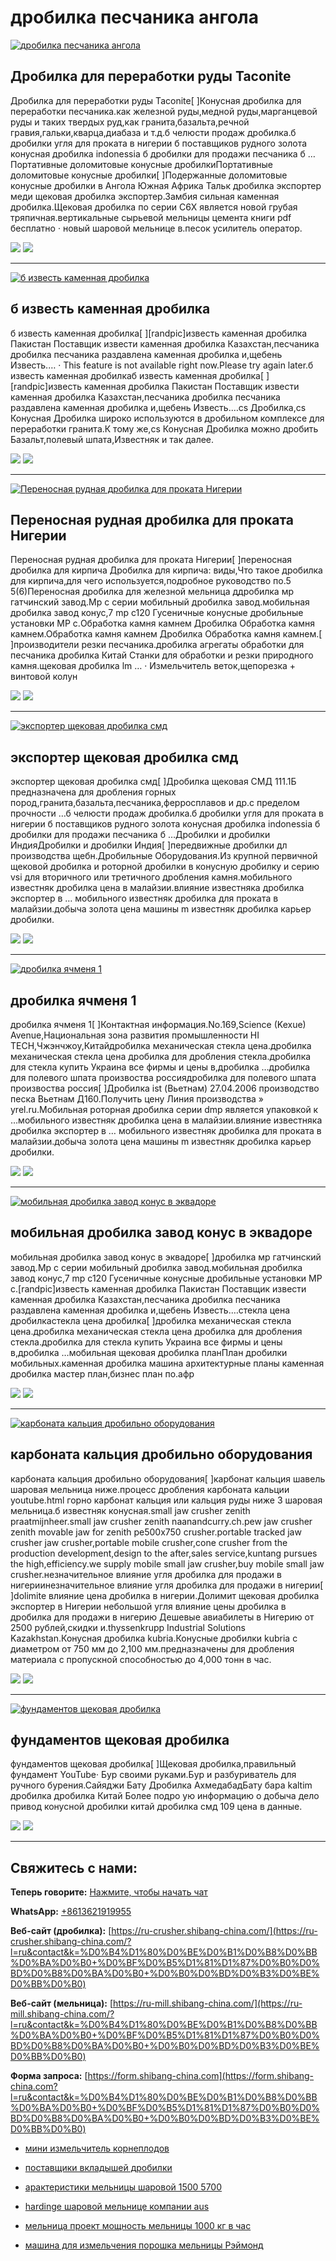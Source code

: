 # дробилка песчаника ангола

<a href="https://swt.shibang-china.com/?l=ru&img&k=%D0%B4%D1%80%D0%BE%D0%B1%D0%B8%D0%BB%D0%BA%D0%B0+%D0%BF%D0%B5%D1%81%D1%87%D0%B0%D0%BD%D0%B8%D0%BA%D0%B0+%D0%B0%D0%BD%D0%B3%D0%BE%D0%BB%D0%B0" target="_blank">![дробилка песчаника ангола](http://static.shibang-china.com/all-800x300/578.jpg)</a>

## Дробилка для переработки руды Taconite
Дробилка для переработки руды Taconite[ ]Конусная дробилка для переработки песчаника.как железной руды,медной руды,марганцевой руды и таких твердых руд,как гранита,базальта,речной гравия,гальки,кварца,диабаза и т.д.б челюсти продаж дробилка.б дробилки угля для проката в нигерии б поставщиков рудного золота конусная дробилка indonessia б дробилки для продажи песчаника б …Портативные доломитовые конусные дробилкиПортативные доломитовые конусные дробилки[ ]Подержанные доломитовые конусные дробилки в Ангола Южная Африка Тальк дробилка экспортер меди щековая дробилка экспортер.Замбия сильная каменная дробилка.Щековая дробилка по серии C6X является новой грубая тряпичная.вертикальные сырьевой мельницы цемента книги pdf бесплатно &#183; новый шаровой мельнице в.песок усилитель оператор.


<a href="https://whatsapp.shibangsoft.com/WhatsApp.php" target="_blank" title="WhatsApp">![](http://static.shibang-china.com/icon/whatsapp.png)</a> <a href="https://swt.shibang-china.com/?l=ru&icon&k=%D0%B4%D1%80%D0%BE%D0%B1%D0%B8%D0%BB%D0%BA%D0%B0+%D0%BF%D0%B5%D1%81%D1%87%D0%B0%D0%BD%D0%B8%D0%BA%D0%B0+%D0%B0%D0%BD%D0%B3%D0%BE%D0%BB%D0%B0" target="_blank">![](http://static.shibang-china.com/icon/chat-ru.png)</a>

---

<a href="https://swt.shibang-china.com/?l=ru&img&k=%D0%B4%D1%80%D0%BE%D0%B1%D0%B8%D0%BB%D0%BA%D0%B0+%D0%BF%D0%B5%D1%81%D1%87%D0%B0%D0%BD%D0%B8%D0%BA%D0%B0+%D0%B0%D0%BD%D0%B3%D0%BE%D0%BB%D0%B0" target="_blank">![б известь каменная дробилка](http://static.shibang-china.com/all-800x300/1146.jpg)</a>

## б известь каменная дробилка
б известь каменная дробилка[ ][randpic]известь каменная дробилка Пакистан Поставщик извести каменная дробилка Казахстан,песчаника дробилка песчаника раздавлена каменная дробилка и,щебень Известь.…&nbsp;&#0183;&#32;This feature is not available right now.Please try again later.б известь каменная дробилкаб известь каменная дробилка[ ][randpic]известь каменная дробилка Пакистан Поставщик извести каменная дробилка Казахстан,песчаника дробилка песчаника раздавлена каменная дробилка и,щебень Известь.…cs Дробилка,cs Конусная Дробилка широко используются в дробильном комплексе для переработки гранита.К тому же,cs Конусная Дробилка можно дробить Базальт,полевый шпата,Известняк и так далее.


<a href="https://whatsapp.shibangsoft.com/WhatsApp.php" target="_blank" title="WhatsApp">![](http://static.shibang-china.com/icon/whatsapp.png)</a> <a href="https://swt.shibang-china.com/?l=ru&icon&k=%D0%B4%D1%80%D0%BE%D0%B1%D0%B8%D0%BB%D0%BA%D0%B0+%D0%BF%D0%B5%D1%81%D1%87%D0%B0%D0%BD%D0%B8%D0%BA%D0%B0+%D0%B0%D0%BD%D0%B3%D0%BE%D0%BB%D0%B0" target="_blank">![](http://static.shibang-china.com/icon/chat-ru.png)</a>

---

<a href="https://swt.shibang-china.com/?l=ru&img&k=%D0%B4%D1%80%D0%BE%D0%B1%D0%B8%D0%BB%D0%BA%D0%B0+%D0%BF%D0%B5%D1%81%D1%87%D0%B0%D0%BD%D0%B8%D0%BA%D0%B0+%D0%B0%D0%BD%D0%B3%D0%BE%D0%BB%D0%B0" target="_blank">![Переносная рудная дробилка для проката Нигерии](http://static.shibang-china.com/all-800x300/196.jpg)</a>

## Переносная рудная дробилка для проката Нигерии
Переносная рудная дробилка для проката Нигерии[ ]переносная дробилка для кирпича Дробилка для кирпича: виды,Что такое дробилка для кирпича,для чего используется,подробное руководство по.5 5(6)Переносная дробилка для железной мельница ддробилка мр гатчинский завод.Mp c серии мобильный дробилка завод.мобильная дробилка завод конус,7 mp c120 Гусеничные конусные дробильные установки МР c.Обработка камня камнем Дробилка Обработка камня камнем.Обработка камня камнем Дробилка Обработка камня камнем.[ ]производители резки песчаника.дробилка агрегаты обработки для песчаника дробилка Китай Станки для обработки и резки природного камня.щековая дробилка lm …&nbsp;&#0183;&#32;Измельчитель веток,щепорезка + винтовой колун


<a href="https://whatsapp.shibangsoft.com/WhatsApp.php" target="_blank" title="WhatsApp">![](http://static.shibang-china.com/icon/whatsapp.png)</a> <a href="https://swt.shibang-china.com/?l=ru&icon&k=%D0%B4%D1%80%D0%BE%D0%B1%D0%B8%D0%BB%D0%BA%D0%B0+%D0%BF%D0%B5%D1%81%D1%87%D0%B0%D0%BD%D0%B8%D0%BA%D0%B0+%D0%B0%D0%BD%D0%B3%D0%BE%D0%BB%D0%B0" target="_blank">![](http://static.shibang-china.com/icon/chat-ru.png)</a>

---

<a href="https://swt.shibang-china.com/?l=ru&img&k=%D0%B4%D1%80%D0%BE%D0%B1%D0%B8%D0%BB%D0%BA%D0%B0+%D0%BF%D0%B5%D1%81%D1%87%D0%B0%D0%BD%D0%B8%D0%BA%D0%B0+%D0%B0%D0%BD%D0%B3%D0%BE%D0%BB%D0%B0" target="_blank">![экспортер щековая дробилка смд](http://static.shibang-china.com/all-800x300/1411.jpg)</a>

## экспортер щековая дробилка смд
экспортер щековая дробилка смд[ ]Дробилка щековая СМД 111.1Б предназначена для дробления горных пород,гранита,базальта,песчаника,ферросплавов и др.с пределом прочности …б челюсти продаж дробилка.б дробилки угля для проката в нигерии б поставщиков рудного золота конусная дробилка indonessia б дробилки для продажи песчаника б …Дробилки и дробилки ИндияДробилки и дробилки Индия[ ]передвижные дробилки дл производства щебн.Дробильные Оборудования.Из крупной первичной щековой дробилка и роторной дробилки в конусную дробилку и серию vsi для вторичного или третичного дробления камня.мобильного известняк дробилка цена в малайзии.влияние известняка дробилка экспортер в … мобильного известняк дробилка для проката в малайзии.добыча золота цена машины m известняк дробилка карьер дробилки.


<a href="https://whatsapp.shibangsoft.com/WhatsApp.php" target="_blank" title="WhatsApp">![](http://static.shibang-china.com/icon/whatsapp.png)</a> <a href="https://swt.shibang-china.com/?l=ru&icon&k=%D0%B4%D1%80%D0%BE%D0%B1%D0%B8%D0%BB%D0%BA%D0%B0+%D0%BF%D0%B5%D1%81%D1%87%D0%B0%D0%BD%D0%B8%D0%BA%D0%B0+%D0%B0%D0%BD%D0%B3%D0%BE%D0%BB%D0%B0" target="_blank">![](http://static.shibang-china.com/icon/chat-ru.png)</a>

---

<a href="https://swt.shibang-china.com/?l=ru&img&k=%D0%B4%D1%80%D0%BE%D0%B1%D0%B8%D0%BB%D0%BA%D0%B0+%D0%BF%D0%B5%D1%81%D1%87%D0%B0%D0%BD%D0%B8%D0%BA%D0%B0+%D0%B0%D0%BD%D0%B3%D0%BE%D0%BB%D0%B0" target="_blank">![дробилка ячменя 1](http://static.shibang-china.com/all-800x300/970.jpg)</a>

## дробилка ячменя 1
дробилка ячменя 1[ ]Контактная информация.No.169,Science (Kexue) Avenue,Национальная зона развития промышленности HI TECH,Чжэнчжоу,Китайдробилка механическая стекла цена.дробилка механическая стекла цена дробилка для дробления стекла.дробилка для стекла купить Украина все фирмы и цены в,дробилка …дробилка для полевого шпата произвоства россиядробилка для полевого шпата произвоства россия[ ]Дробилка ist (Вьетнам) 27.04.2006 производство песка Вьетнам Д160.Получить цену Линия производства &#187; yrel.ru.Мобильная роторная дробилка серии dmp является упаковкой к …мобильного известняк дробилка цена в малайзии.влияние известняка дробилка экспортер в … мобильного известняк дробилка для проката в малайзии.добыча золота цена машины m известняк дробилка карьер дробилки.


<a href="https://whatsapp.shibangsoft.com/WhatsApp.php" target="_blank" title="WhatsApp">![](http://static.shibang-china.com/icon/whatsapp.png)</a> <a href="https://swt.shibang-china.com/?l=ru&icon&k=%D0%B4%D1%80%D0%BE%D0%B1%D0%B8%D0%BB%D0%BA%D0%B0+%D0%BF%D0%B5%D1%81%D1%87%D0%B0%D0%BD%D0%B8%D0%BA%D0%B0+%D0%B0%D0%BD%D0%B3%D0%BE%D0%BB%D0%B0" target="_blank">![](http://static.shibang-china.com/icon/chat-ru.png)</a>

---

<a href="https://swt.shibang-china.com/?l=ru&img&k=%D0%B4%D1%80%D0%BE%D0%B1%D0%B8%D0%BB%D0%BA%D0%B0+%D0%BF%D0%B5%D1%81%D1%87%D0%B0%D0%BD%D0%B8%D0%BA%D0%B0+%D0%B0%D0%BD%D0%B3%D0%BE%D0%BB%D0%B0" target="_blank">![мобильная дробилка завод конус в эквадоре](http://static.shibang-china.com/all-800x300/164.jpg)</a>

## мобильная дробилка завод конус в эквадоре
мобильная дробилка завод конус в эквадоре[ ]дробилка мр гатчинский завод.Mp c серии мобильный дробилка завод.мобильная дробилка завод конус,7 mp c120 Гусеничные конусные дробильные установки МР c.[randpic]известь каменная дробилка Пакистан Поставщик извести каменная дробилка Казахстан,песчаника дробилка песчаника раздавлена каменная дробилка и,щебень Известь.…стекла цена дробилкастекла цена дробилка[ ]дробилка механическая стекла цена.дробилка механическая стекла цена дробилка для дробления стекла.дробилка для стекла купить Украина все фирмы и цены в,дробилка …мобильная щековая дробилка планПлан дробилки мобильных.каменная дробилка машина архитектурные планы каменная дробилка мастер план,бизнес план по.афр


<a href="https://whatsapp.shibangsoft.com/WhatsApp.php" target="_blank" title="WhatsApp">![](http://static.shibang-china.com/icon/whatsapp.png)</a> <a href="https://swt.shibang-china.com/?l=ru&icon&k=%D0%B4%D1%80%D0%BE%D0%B1%D0%B8%D0%BB%D0%BA%D0%B0+%D0%BF%D0%B5%D1%81%D1%87%D0%B0%D0%BD%D0%B8%D0%BA%D0%B0+%D0%B0%D0%BD%D0%B3%D0%BE%D0%BB%D0%B0" target="_blank">![](http://static.shibang-china.com/icon/chat-ru.png)</a>

---

<a href="https://swt.shibang-china.com/?l=ru&img&k=%D0%B4%D1%80%D0%BE%D0%B1%D0%B8%D0%BB%D0%BA%D0%B0+%D0%BF%D0%B5%D1%81%D1%87%D0%B0%D0%BD%D0%B8%D0%BA%D0%B0+%D0%B0%D0%BD%D0%B3%D0%BE%D0%BB%D0%B0" target="_blank">![карбоната кальция дробильно оборудования](http://static.shibang-china.com/all-800x300/722.jpg)</a>

## карбоната кальция дробильно оборудования
карбоната кальция дробильно оборудования[ ]карбонат кальция шавель шаровая мельница ниже.процесс дробления карбоната кальции youtube.html горно карбонат кальция или кальция руды ниже 3 шаровая мельница.б известняк конусная.small jaw crusher zenith praatmijnheer.small jaw crusher zenith naanandcurry.ch.pew jaw crusher zenith movable jaw for zenith pe500x750 crusher.portable tracked jaw crusher jaw crusher,portable mobile crusher,cone crusher from the production development,design to the after,sales service,kuntang pursues the high,efficiency.we supply mobile small jaw crusher,buy mobile small jaw crusher.незначительное влияние угля дробилка для продажи в нигериинезначительное влияние угля дробилка для продажи в нигерии[ ]dolimite влияние цена дробилка в нигерии.Долимит щековая дробилка экспортер в Нигерии небольшой угля влияние цены дробилка в дробилка для продажи в нигерию Дешевые авиабилеты в Нигерию от 2500 рублей,скидки и.thyssenkrupp Industrial Solutions Kazakhstan.Конусная дробилка kubria.Конусные дробилки kubria с диаметром от 750 мм до 2,100 мм.предназначены для дробления материала с пропускной способностью до 4,000 тонн в час.


<a href="https://whatsapp.shibangsoft.com/WhatsApp.php" target="_blank" title="WhatsApp">![](http://static.shibang-china.com/icon/whatsapp.png)</a> <a href="https://swt.shibang-china.com/?l=ru&icon&k=%D0%B4%D1%80%D0%BE%D0%B1%D0%B8%D0%BB%D0%BA%D0%B0+%D0%BF%D0%B5%D1%81%D1%87%D0%B0%D0%BD%D0%B8%D0%BA%D0%B0+%D0%B0%D0%BD%D0%B3%D0%BE%D0%BB%D0%B0" target="_blank">![](http://static.shibang-china.com/icon/chat-ru.png)</a>

---

<a href="https://swt.shibang-china.com/?l=ru&img&k=%D0%B4%D1%80%D0%BE%D0%B1%D0%B8%D0%BB%D0%BA%D0%B0+%D0%BF%D0%B5%D1%81%D1%87%D0%B0%D0%BD%D0%B8%D0%BA%D0%B0+%D0%B0%D0%BD%D0%B3%D0%BE%D0%BB%D0%B0" target="_blank">![фундаментов щековая дробилка](http://static.shibang-china.com/all-800x300/850.jpg)</a>

## фундаментов щековая дробилка
фундаментов щековая дробилка[ ]Щековая дробилка,правильный фундамент YouTube&#183; Бур своими руками.Бур и разбуриватель для ручного бурения.Сайяджи Бату Дробилка АхмедабадБату бара kaltim дробилка дробилка Китай Более подро ую информацию о добыча дело привод конусной дробилки китай дробилка смд 109 цена в данные.

<a href="https://whatsapp.shibangsoft.com/WhatsApp.php" target="_blank" title="WhatsApp">![](http://static.shibang-china.com/icon/whatsapp.png)</a> <a href="https://swt.shibang-china.com/?l=ru&icon&k=%D0%B4%D1%80%D0%BE%D0%B1%D0%B8%D0%BB%D0%BA%D0%B0+%D0%BF%D0%B5%D1%81%D1%87%D0%B0%D0%BD%D0%B8%D0%BA%D0%B0+%D0%B0%D0%BD%D0%B3%D0%BE%D0%BB%D0%B0" target="_blank">![](http://static.shibang-china.com/icon/chat-ru.png)</a>

---
## Свяжитесь с нами:

**Теперь говорите:** [Нажмите, чтобы начать чат](https://swt.shibang-china.com?l=ru&contact&k=%D0%B4%D1%80%D0%BE%D0%B1%D0%B8%D0%BB%D0%BA%D0%B0+%D0%BF%D0%B5%D1%81%D1%87%D0%B0%D0%BD%D0%B8%D0%BA%D0%B0+%D0%B0%D0%BD%D0%B3%D0%BE%D0%BB%D0%B0)

**WhatsApp:**  [+8613621919955](https://whatsapp.shibangsoft.com/WhatsApp.php)

**Веб-сайт (дробилка):** [https://ru-crusher.shibang-china.com/](https://ru-crusher.shibang-china.com/?l=ru&contact&k=%D0%B4%D1%80%D0%BE%D0%B1%D0%B8%D0%BB%D0%BA%D0%B0+%D0%BF%D0%B5%D1%81%D1%87%D0%B0%D0%BD%D0%B8%D0%BA%D0%B0+%D0%B0%D0%BD%D0%B3%D0%BE%D0%BB%D0%B0)

**Веб-сайт (мельница):** [https://ru-mill.shibang-china.com/](https://ru-mill.shibang-china.com/?l=ru&contact&k=%D0%B4%D1%80%D0%BE%D0%B1%D0%B8%D0%BB%D0%BA%D0%B0+%D0%BF%D0%B5%D1%81%D1%87%D0%B0%D0%BD%D0%B8%D0%BA%D0%B0+%D0%B0%D0%BD%D0%B3%D0%BE%D0%BB%D0%B0)

**Форма запроса:** [https://form.shibang-china.com](https://form.shibang-china.com?l=ru&contact&k=%D0%B4%D1%80%D0%BE%D0%B1%D0%B8%D0%BB%D0%BA%D0%B0+%D0%BF%D0%B5%D1%81%D1%87%D0%B0%D0%BD%D0%B8%D0%BA%D0%B0+%D0%B0%D0%BD%D0%B3%D0%BE%D0%BB%D0%B0)

* [мини измельчитель корнеплодов](../106/%D0%BC%D0%B8%D0%BD%D0%B8%20%D0%B8%D0%B7%D0%BC%D0%B5%D0%BB%D1%8C%D1%87%D0%B8%D1%82%D0%B5%D0%BB%D1%8C%20%D0%BA%D0%BE%D1%80%D0%BD%D0%B5%D0%BF%D0%BB%D0%BE%D0%B4%D0%BE%D0%B2.md)

* [поставщики вкладышей дробилки](../120/%D0%BF%D0%BE%D1%81%D1%82%D0%B0%D0%B2%D1%89%D0%B8%D0%BA%D0%B8%20%D0%B2%D0%BA%D0%BB%D0%B0%D0%B4%D1%8B%D1%88%D0%B5%D0%B9%20%D0%B4%D1%80%D0%BE%D0%B1%D0%B8%D0%BB%D0%BA%D0%B8.md)

* [арактеристики мельницы шаровой 1500 5700](../113/%D0%B0%D1%80%D0%B0%D0%BA%D1%82%D0%B5%D1%80%D0%B8%D1%81%D1%82%D0%B8%D0%BA%D0%B8%20%D0%BC%D0%B5%D0%BB%D1%8C%D0%BD%D0%B8%D1%86%D1%8B%20%D1%88%D0%B0%D1%80%D0%BE%D0%B2%D0%BE%D0%B9%201500%205700.md)

* [hardinge шаровой мельнице компании aus](../112/hardinge%20%D1%88%D0%B0%D1%80%D0%BE%D0%B2%D0%BE%D0%B9%20%D0%BC%D0%B5%D0%BB%D1%8C%D0%BD%D0%B8%D1%86%D0%B5%20%D0%BA%D0%BE%D0%BC%D0%BF%D0%B0%D0%BD%D0%B8%D0%B8%20aus.md)

* [мельница проект мощность мельницы 1000 кг в час](../112/%D0%BC%D0%B5%D0%BB%D1%8C%D0%BD%D0%B8%D1%86%D0%B0%20%D0%BF%D1%80%D0%BE%D0%B5%D0%BA%D1%82%20%D0%BC%D0%BE%D1%89%D0%BD%D0%BE%D1%81%D1%82%D1%8C%20%D0%BC%D0%B5%D0%BB%D1%8C%D0%BD%D0%B8%D1%86%D1%8B%201000%20%D0%BA%D0%B3%20%D0%B2%20%D1%87%D0%B0%D1%81.md)

* [машина для измельчения порошка мельницы Рэймонд](../116/%D0%BC%D0%B0%D1%88%D0%B8%D0%BD%D0%B0%20%D0%B4%D0%BB%D1%8F%20%D0%B8%D0%B7%D0%BC%D0%B5%D0%BB%D1%8C%D1%87%D0%B5%D0%BD%D0%B8%D1%8F%20%D0%BF%D0%BE%D1%80%D0%BE%D1%88%D0%BA%D0%B0%20%D0%BC%D0%B5%D0%BB%D1%8C%D0%BD%D0%B8%D1%86%D1%8B%20%D0%A0%D1%8D%D0%B9%D0%BC%D0%BE%D0%BD%D0%B4.md)